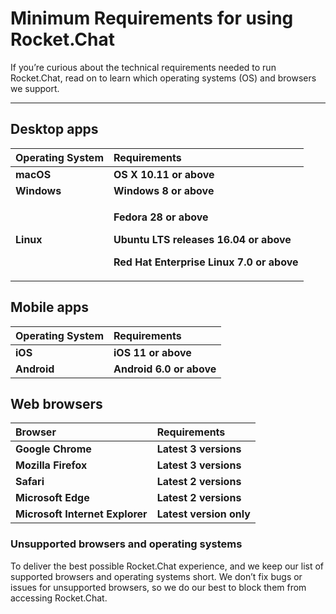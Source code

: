# Minimum Requirements for using Rocket.Chat

If you’re curious about the technical requirements needed to run Rocket.Chat, read on to learn which operating systems \(OS\) and browsers we support.  
****

## **Desktop apps**

<table>
  <thead>
    <tr>
      <th style="text-align:left"><b>Operating System</b>
      </th>
      <th style="text-align:left"><b>Requirements</b>
      </th>
    </tr>
  </thead>
  <tbody>
    <tr>
      <td style="text-align:left"><b>macOS</b>
      </td>
      <td style="text-align:left"><b>OS X 10.11 or above</b>
      </td>
    </tr>
    <tr>
      <td style="text-align:left"><b>Windows</b>
      </td>
      <td style="text-align:left"><b>Windows 8 or above</b>
      </td>
    </tr>
    <tr>
      <td style="text-align:left"><b>Linux</b>
      </td>
      <td style="text-align:left">
        <p><b>Fedora 28 or above</b>
        </p>
        <p><b>Ubuntu LTS releases 16.04 or above</b>
        </p>
        <p><b>Red Hat Enterprise Linux 7.0 or above</b>
        </p>
      </td>
    </tr>
  </tbody>
</table>

## **Mobile apps**

| **Operating System** | **Requirements** |
| :--- | :--- |
| **iOS** | **iOS 11** **or above** |
| **Android** | **Android 6.0 or above** |

## **Web browsers**

| **Browser** | **Requirements** |
| :--- | :--- |
| **Google Chrome** | **Latest 3 versions** |
| **Mozilla** **Firefox** | **Latest 3 versions** |
| **Safari** | **Latest 2 versions** |
| **Microsoft Edge** | **Latest 2 versions** |
| **Microsoft Internet Explorer** | **Latest version only** |

### **Unsupported browsers and operating systems**

To deliver the best possible Rocket.Chat experience, and we keep our list of supported browsers and operating systems short. We don’t fix bugs or issues for unsupported browsers, so we do our best to block them from accessing Rocket.Chat.  



